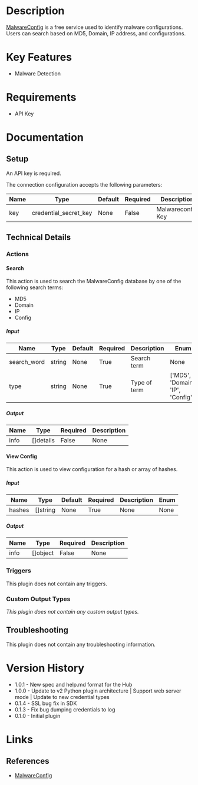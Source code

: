 # Description

[MalwareConfig](https://malwareconfig.com/) is a free service used to identify malware configurations.
Users can search based on MD5, Domain, IP address, and configurations.

# Key Features

* Malware Detection

# Requirements

* API Key

# Documentation

## Setup

An API key is required.

The connection configuration accepts the following parameters:

|Name|Type|Default|Required|Description|Enum|
|----|----|-------|--------|-----------|----|
|key|credential_secret_key|None|False|Malwareconfig Key|None|

## Technical Details

### Actions

#### Search

This action is used to search the MalwareConfig database by one of the following search terms:

* MD5
* Domain
* IP
* Config

##### Input

|Name|Type|Default|Required|Description|Enum|
|----|----|-------|--------|-----------|----|
|search_word|string|None|True|Search term|None|
|type|string|None|True|Type of term|['MD5', 'Domain', 'IP', 'Config']|

##### Output

|Name|Type|Required|Description|
|----|----|--------|-----------|
|info|[]details|False|None|

#### View Config

This action is used to view configuration for a hash or array of hashes.

##### Input

|Name|Type|Default|Required|Description|Enum|
|----|----|-------|--------|-----------|----|
|hashes|[]string|None|True|None|None|

##### Output

|Name|Type|Required|Description|
|----|----|--------|-----------|
|info|[]object|False|None|

### Triggers

This plugin does not contain any triggers.

### Custom Output Types

_This plugin does not contain any custom output types._

## Troubleshooting

This plugin does not contain any troubleshooting information.

# Version History

* 1.0.1 - New spec and help.md format for the Hub
* 1.0.0 - Update to v2 Python plugin architecture | Support web server mode | Update to new credential types
* 0.1.4 - SSL bug fix in SDK
* 0.1.3 - Fix bug dumping credentials to log
* 0.1.0 - Initial plugin

# Links

## References

* [MalwareConfig](https://malwareconfig.com/)

